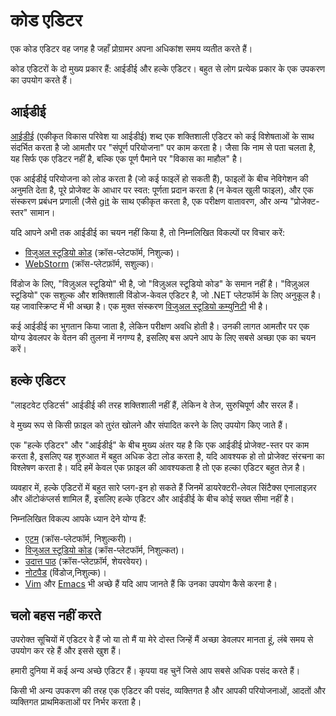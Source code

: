 # कोड एडिटर

एक कोड एडिटर वह जगह है जहाँ प्रोग्रामर अपना अधिकांश समय व्यतीत करते हैं।

कोड एडिटरों के दो मुख्य प्रकार हैं: आईडीई और हल्के एडिटर। बहुत से लोग प्रत्येक प्रकार के एक उपकरण का उपयोग करते हैं।

## आईडीई

[आईडीई](https://en.wikipedia.org/wiki/एकीकृत_विकास_परिवेश) (एकीकृत विकास परिवेश या आईडीई) शब्द एक शक्तिशाली एडिटर को कई विशेषताओं के साथ संदर्भित करता है जो आमतौर पर "संपूर्ण परियोजना" पर काम करता है। जैसा कि नाम से पता चलता है, यह सिर्फ एक एडिटर नहीं है, बल्कि एक पूर्ण पैमाने पर "विकास का माहौल" है।

एक आईडीई परियोजना को लोड करता है (जो कई फाइलें हो सकती हैं), फाइलों के बीच नेविगेशन की अनुमति देता है, पूरे प्रोजेक्ट के आधार पर स्वत: पूर्णता प्रदान करता है (न केवल खुली फाइल), और एक संस्करण प्रबंधन प्रणाली (जैसे [git](https://git-scm.com) के साथ एकीकृत करता है, एक परीक्षण वातावरण, और अन्य "प्रोजेक्ट-स्तर" सामान।

यदि आपने अभी तक आईडीई का चयन नहीं किया है, तो निम्नलिखित विकल्पों पर विचार करें:

- [विजुअल स्टूडियो कोड](https://code.visualstudio.com/) (क्रॉस-प्लेटफॉर्म, निशुल्क)।
- [WebStorm](https://www.jetbrains.com/webstorm/) (क्रॉस-प्लेटफ़ॉर्म, सशुल्क)।

विंडोज के लिए, "विज़ुअल स्टूडियो" भी है, जो "विज़ुअल स्टूडियो कोड" के समान नहीं है। "विज़ुअल स्टूडियो" एक सशुल्क और शक्तिशाली विंडोज-केवल एडिटर है, जो .NET प्लेटफॉर्म के लिए अनुकूल है। यह जावास्क्रिप्ट में भी अच्छा है। एक मुक्त संस्करण [विजुअल स्टूडियो कम्युनिटी](https://www.visualstudio.com/vs/community/) भी है।

कई आईडीई का भुगतान किया जाता है, लेकिन परीक्षण अवधि होती है। उनकी लागत आमतौर पर एक योग्य डेवलपर के वेतन की तुलना में नगण्य है, इसलिए बस अपने आप के लिए सबसे अच्छा एक का चयन करें।

## हल्के एडिटर

"लाइटवेट एडिटर्स" आईडीई की तरह शक्तिशाली नहीं हैं, लेकिन वे तेज, सुरुचिपूर्ण और सरल हैं।

वे मुख्य रूप से किसी फ़ाइल को तुरंत खोलने और संपादित करने के लिए उपयोग किए जाते हैं।

एक "हल्के एडिटर" और "आईडीई" के बीच मुख्य अंतर यह है कि एक आईडीई प्रोजेक्ट-स्तर पर काम करता है, इसलिए यह शुरुआत में बहुत अधिक डेटा लोड करता है, यदि आवश्यक हो तो प्रोजेक्ट संरचना का विश्लेषण करता है। यदि हमें केवल एक फ़ाइल की आवश्यकता है तो एक हल्का एडिटर बहुत तेज़ है।

व्यवहार में, हल्के एडिटरों में बहुत सारे प्लग-इन हो सकते हैं जिनमें डायरेक्टरी-लेवल सिंटैक्स एनालाइज़र और ऑटोकंप्लर्स शामिल हैं, इसलिए हल्के एडिटर और आईडीई के बीच कोई सख्त सीमा नहीं है।

निम्नलिखित विकल्प आपके ध्यान देने योग्य हैं:

- [एटम](https://atom.io/) (क्रॉस-प्लेटफॉर्म, निशुल्करी)।
- [विजुअल स्टूडियो कोड](https://code.visualstudio.com/) (क्रॉस-प्लेटफॉर्म, निशुल्कत)।
- [उदात्त पाठ](http://www.sublimetext.com) (क्रॉस-प्लेटफ़ॉर्म, शेयरवेयर)।
- [नोटपैड](https://notepad-plus-plus.org/) (विंडोज,निशुल्क)।
- [Vim](http://www.vim.org/) और [Emacs](https://www.gnu.org/software/emacs/) भी अच्छे हैं यदि आप जानते हैं कि उनका उपयोग कैसे करना है।

## चलो बहस नहीं करते

उपरोक्त सूचियों में एडिटर वे हैं जो या तो मैं या मेरे दोस्त जिन्हें मैं अच्छा डेवलपर मानता हूं, लंबे समय से उपयोग कर रहे हैं और इससे खुश हैं।

हमारी दुनिया में कई अन्य अच्छे एडिटर हैं। कृपया वह चुनें जिसे आप सबसे अधिक पसंद करते हैं।

किसी भी अन्य उपकरण की तरह एक एडिटर की पसंद, व्यक्तिगत है और आपकी परियोजनाओं, आदतों और व्यक्तिगत प्राथमिकताओं पर निर्भर करता है।
